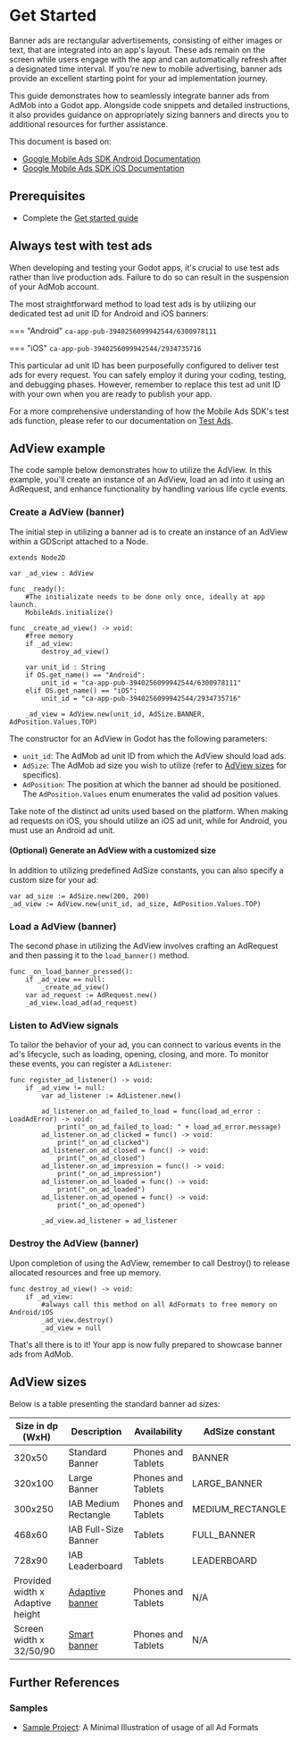 # Get Started
Banner ads are rectangular advertisements, consisting of either images or text, that are integrated into an app's layout. These ads remain on the screen while users engage with the app and can automatically refresh after a designated time interval. If you're new to mobile advertising, banner ads provide an excellent starting point for your ad implementation journey.

This guide demonstrates how to seamlessly integrate banner ads from AdMob into a Godot app. Alongside code snippets and detailed instructions, it also provides guidance on appropriately sizing banners and directs you to additional resources for further assistance.

This document is based on:

- [Google Mobile Ads SDK Android Documentation](https://developers.google.com/admob/android/banner)
- [Google Mobile Ads SDK iOS Documentation](https://developers.google.com/admob/ios/banner)

## Prerequisites
- Complete the [Get started guide](../../README.md)

## Always test with test ads

When developing and testing your Godot apps, it's crucial to use test ads rather than live production ads. Failure to do so can result in the suspension of your AdMob account.

The most straightforward method to load test ads is by utilizing our dedicated test ad unit ID for Android and iOS banners:

=== "Android"
    ```
    ca-app-pub-3940256099942544/6300978111
    ```

=== "iOS"
    ```
    ca-app-pub-3940256099942544/2934735716
    ```

This particular ad unit ID has been purposefully configured to deliver test ads for every request. You can safely employ it during your coding, testing, and debugging phases. However, remember to replace this test ad unit ID with your own when you are ready to publish your app.

For a more comprehensive understanding of how the Mobile Ads SDK's test ads function, please refer to our documentation on [Test Ads](../../enable_test_ads.md).

## AdView example

The code sample below demonstrates how to utilize the AdView. In this example, you'll create an instance of an AdView, load an ad into it using an AdRequest, and enhance functionality by handling various life cycle events.


### Create a AdView (banner)
The initial step in utilizing a banner ad is to create an instance of an AdView within a GDScript attached to a Node.

```gdscript linenums="1" hl_lines="20"
extends Node2D

var _ad_view : AdView

func _ready():
	#The initializate needs to be done only once, ideally at app launch.
	MobileAds.initialize()

func _create_ad_view() -> void:
	#free memory
	if _ad_view:
		destroy_ad_view()

	var unit_id : String
	if OS.get_name() == "Android":
		unit_id = "ca-app-pub-3940256099942544/6300978111"
	elif OS.get_name() == "iOS":
		unit_id = "ca-app-pub-3940256099942544/2934735716"

	_ad_view = AdView.new(unit_id, AdSize.BANNER, AdPosition.Values.TOP)
```

The constructor for an AdView in Godot has the following parameters:

- `unit_id`: The AdMob ad unit ID from which the AdView should load ads.
- `AdSize`: The AdMob ad size you wish to utilize (refer to [AdView sizes](#adview-sizes) for specifics).
- `AdPosition`: The position at which the banner ad should be positioned. The `AdPosition.Values` enum enumerates the valid ad position values.

Take note of the distinct ad units used based on the platform. When making ad requests on iOS, you should utilize an iOS ad unit, while for Android, you must use an Android ad unit.

#### (Optional) Generate an AdView with a customized size
In addition to utilizing predefined AdSize constants, you can also specify a custom size for your ad:

```gdscript linenums="1"
var ad_size := AdSize.new(200, 200)
_ad_view := AdView.new(unit_id, ad_size, AdPosition.Values.TOP)
```

### Load a AdView (banner)
The second phase in utilizing the AdView involves crafting an AdRequest and then passing it to the `load_banner()` method.

```gdscript linenums="1" hl_lines="4 5"
func _on_load_banner_pressed():
	if _ad_view == null:
		_create_ad_view()
	var ad_request := AdRequest.new()
	_ad_view.load_ad(ad_request)
```


### Listen to AdView signals
To tailor the behavior of your ad, you can connect to various events in the ad's lifecycle, such as loading, opening, closing, and more. To monitor these events, you can register a `AdListener`:

```gdscript linenums="1" hl_lines="3 18"
func register_ad_listener() -> void:
	if _ad_view != null:
		var ad_listener := AdListener.new()
		
		ad_listener.on_ad_failed_to_load = func(load_ad_error : LoadAdError) -> void:
			print("_on_ad_failed_to_load: " + load_ad_error.message)
		ad_listener.on_ad_clicked = func() -> void:
			print("_on_ad_clicked")
		ad_listener.on_ad_closed = func() -> void:
			print("_on_ad_closed")
		ad_listener.on_ad_impression = func() -> void:
			print("_on_ad_impression")
		ad_listener.on_ad_loaded = func() -> void:
			print("_on_ad_loaded")
		ad_listener.on_ad_opened = func() -> void:
			print("_on_ad_opened")
			
		_ad_view.ad_listener = ad_listener
```

### Destroy the AdView (banner)
Upon completion of using the AdView, remember to call Destroy() to release allocated resources and free up memory.

```gdscript linenums="1" hl_lines="4"
func destroy_ad_view() -> void:
	if _ad_view:
		#always call this method on all AdFormats to free memory on Android/iOS
		_ad_view.destroy()
		_ad_view = null
```

That's all there is to it! Your app is now fully prepared to showcase banner ads from AdMob.

## AdView sizes

Below is a table presenting the standard banner ad sizes:


| Size in dp (WxH)                 | Description                                   | Availability       | AdSize constant  |
|----------------------------------|-----------------------------------------------|--------------------|------------------|
| 320x50                           | Standard Banner                               | Phones and Tablets | BANNER           |
| 320x100                          | Large Banner                                  | Phones and Tablets | LARGE_BANNER     |
| 300x250                          | IAB Medium Rectangle                          | Phones and Tablets | MEDIUM_RECTANGLE |
| 468x60                           | IAB Full-Size Banner                          | Tablets            | FULL_BANNER      |
| 728x90                           | IAB Leaderboard                               | Tablets            | LEADERBOARD      |
| Provided width x Adaptive height | [Adaptive banner](sizes/anchored_adaptive.md) | Phones and Tablets | N/A              |
| Screen width x 32/50/90          | [Smart banner](sizes/smart_banner.md)         | Phones and Tablets | N/A              |

## Further References

### Samples
- [Sample Project](https://github.com/Poing-Studios/godot-admob-plugin/tree/master/addons/admob/sample): A Minimal Illustration of usage of all Ad Formats


